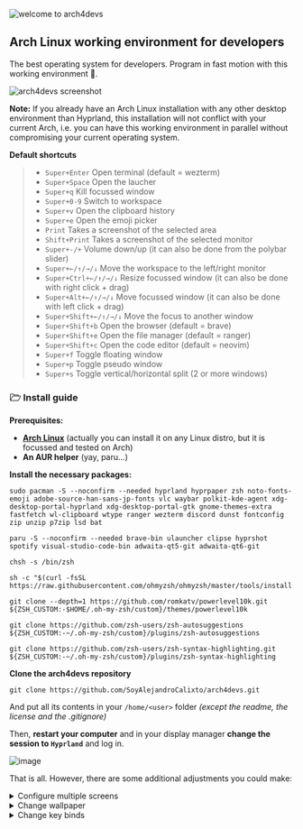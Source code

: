 ![welcome to arch4devs](https://i.imgur.com/jkrusw8.png)

## Arch Linux working environment for developers

The best operating system for developers. Program in fast motion with this working environment 🚀.

![arch4devs screenshot](https://i.imgur.com/J7XCmLB.png)

**Note:** If you already have an Arch Linux installation with any other desktop environment than Hyprland, this installation will not conflict with your current Arch, i.e. you can have this working environment in parallel without compromising your current operating system.

**Default shortcuts**
>
> * ```Super+Enter``` Open terminal (default = wezterm)
> * ```Super+Space``` Open the laucher
> * ```Super+q``` Kill focussed window
> * ```Super+0-9``` Switch to workspace
> * ```Super+v``` Open the clipboard history
> * ```Super+e``` Open the emoji picker
> * ```Print``` Takes a screenshot of the selected area
> * ```Shift+Print``` Takes a screenshot of the selected monitor
> * ```Super+-/+``` Volume down/up (it can also be done from the polybar slider)
> * ```Super+←/↑/→/↓``` Move the workspace to the left/right monitor
> * ```Super+Ctrl+←/↑/→/↓``` Resize focussed window (it can also be done with right click + drag)
> * ```Super+Alt+←/↑/→/↓``` Move focussed window (it can also be done with left click + drag)
> * ```Super+Shift+←/↑/→/↓``` Move the focus to another window
> * ```Super+Shift+b``` Open the browser (default = brave)
> * ```Super+Shift+e``` Open the file manager (default = ranger)
> * ```Super+Shift+c``` Open the code editor (default = neovim)
> * ```Super+f``` Toggle floating window
> * ```Super+p``` Toggle pseudo window
> * ```Super+s``` Toggle vertical/horizontal split (2 or more windows)

### 🗁 Install guide

**Prerequisites:**
* **[Arch Linux](https://wiki.archlinux.org/title/Installation_guide)** (actually you can install it on any Linux distro, but it is focussed and tested on Arch)
* **An AUR helper** (yay, paru...)

**Install the necessary packages:**
~~~
sudo pacman -S --noconfirm --needed hyprland hyprpaper zsh noto-fonts-emoji adobe-source-han-sans-jp-fonts vlc waybar polkit-kde-agent xdg-desktop-portal-hyprland xdg-desktop-portal-gtk gnome-themes-extra fastfetch wl-clipboard wtype ranger wezterm discord dunst fontconfig zip unzip p7zip lsd bat

paru -S --noconfirm --needed brave-bin ulauncher clipse hyprshot spotify visual-studio-code-bin adwaita-qt5-git adwaita-qt6-git

chsh -s /bin/zsh

sh -c "$(curl -fsSL https://raw.githubusercontent.com/ohmyzsh/ohmyzsh/master/tools/install.sh)"

git clone --depth=1 https://github.com/romkatv/powerlevel10k.git ${ZSH_CUSTOM:-$HOME/.oh-my-zsh/custom}/themes/powerlevel10k

git clone https://github.com/zsh-users/zsh-autosuggestions ${ZSH_CUSTOM:-~/.oh-my-zsh/custom}/plugins/zsh-autosuggestions

git clone https://github.com/zsh-users/zsh-syntax-highlighting.git ${ZSH_CUSTOM:-~/.oh-my-zsh/custom}/plugins/zsh-syntax-highlighting
~~~

**Clone the arch4devs repository**
~~~
git clone https://github.com/SoyAlejandroCalixto/arch4devs.git
~~~
And put all its contents in your ```/home/<user>``` folder *(except the readme, the license and the .gitignore)*

Then, **restart your computer** and in your display manager **change the session to ```Hyprland```** and log in.

![image](https://i.imgur.com/I2tAl2K.png)

That is all. However, there are some additional adjustments you could make:

<details>
<summary>Configure multiple screens</summary>

Run ```hyprctl monitors all``` and check the name of your monitors, for example, if you have a monitor connected by HDMI, it is probably called ```HDMI-1```.

Go to ```~/.config/hypr/monitors.conf```, delete the auto config and replace it with this format: ```name,resolution,position,scale```

For example, if you have two monitors with the names ```HDMI-1``` and ```DP-1```, this would be a standard configuration:
~~~
monitor=HDMI-1,1920x1080@75,0x0,1
monitor=DP-1,1920x1080@60,1920x0,1
~~~
</details>

<details>
<summary>Change wallpaper</summary>

Go to ```~/.config/hypr/hyprpaper.conf``` and replace the paths of ```preload``` and ```wallpaper```:
~~~
preload = /your/wallpaper/path
wallpaper = , /your/wallpaper/path
~~~
</details>

<details>
<summary>Change key binds</summary>

Go to ```~/.config/hypr/binds.conf``` and follows the structure of the other key binds in the file:
~~~
bind = SUPER SHIFT, K, exec, any-command
~~~
</details>
